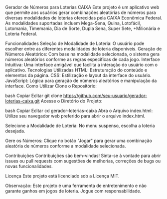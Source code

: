 Gerador de Números para Loterias CAIXA
Este projeto é um aplicativo web que permite aos usuários gerar combinações aleatórias de números para diversas modalidades de loterias oferecidas pela CAIXA Econômica Federal. As modalidades suportadas incluem Mega-Sena, Quina, Lotofácil, Lotomania, Timemania, Dia de Sorte, Dupla Sena, Super Sete, +Milionária e Loteria Federal.

Funcionalidades
Seleção de Modalidade de Loteria: O usuário pode escolher entre as diferentes modalidades de loteria disponíveis.
Geração de Números Aleatórios: Com base na modalidade selecionada, o sistema gera números aleatórios conforme as regras específicas de cada jogo.
Interface Intuitiva: Uma interface amigável que facilita a interação do usuário com o aplicativo.
Tecnologias Utilizadas
HTML: Estruturação do conteúdo e elementos da página.
CSS: Estilização e layout da interface do usuário.
JavaScript: Lógica para geração de números aleatórios e manipulação da interface.
Como Utilizar
Clone o Repositório:

bash
Copiar
Editar
git clone https://github.com/seu-usuario/gerador-loterias-caixa.git
Acesse o Diretório do Projeto:

bash
Copiar
Editar
cd gerador-loterias-caixa
Abra o Arquivo index.html: Utilize seu navegador web preferido para abrir o arquivo index.html.

Selecione a Modalidade de Loteria: No menu suspenso, escolha a loteria desejada.

Gere os Números: Clique no botão "Jogar" para gerar uma combinação aleatória de números conforme a modalidade selecionada.

Contribuições
Contribuições são bem-vindas! Sinta-se à vontade para abrir issues ou pull requests com sugestões de melhorias, correções de bugs ou novas funcionalidades.

Licença
Este projeto está licenciado sob a Licença MIT.

Observação: Este projeto é uma ferramenta de entretenimento e não garante ganhos em jogos de loteria. Jogue com responsabilidade.
